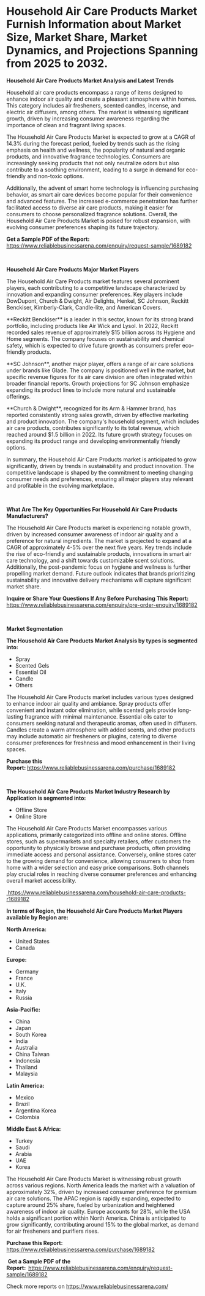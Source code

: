 <p><h1>Household Air Care Products Market Furnish Information about Market Size, Market Share, Market Dynamics, and Projections Spanning from 2025 to 2032.</h1></p><p><strong>Household Air Care Products Market Analysis and Latest Trends</strong></p>
<p><p>Household air care products encompass a range of items designed to enhance indoor air quality and create a pleasant atmosphere within homes. This category includes air fresheners, scented candles, incense, and electric air diffusers, among others. The market is witnessing significant growth, driven by increasing consumer awareness regarding the importance of clean and fragrant living spaces. </p><p>The Household Air Care Products Market is expected to grow at a CAGR of 14.3% during the forecast period, fueled by trends such as the rising emphasis on health and wellness, the popularity of natural and organic products, and innovative fragrance technologies. Consumers are increasingly seeking products that not only neutralize odors but also contribute to a soothing environment, leading to a surge in demand for eco-friendly and non-toxic options. </p><p>Additionally, the advent of smart home technology is influencing purchasing behavior, as smart air care devices become popular for their convenience and advanced features. The increased e-commerce penetration has further facilitated access to diverse air care products, making it easier for consumers to choose personalized fragrance solutions. Overall, the Household Air Care Products Market is poised for robust expansion, with evolving consumer preferences shaping its future trajectory.</p></p>
<p><strong>Get a Sample PDF of the Report:&nbsp;</strong> <a href="https://www.reliablebusinessarena.com/enquiry/request-sample/1689182?utm_campaign=1892&utm_medium=2&utm_source=Github&utm_content=ia&utm_term=08022025&utm_id=household-air-care-products">https://www.reliablebusinessarena.com/enquiry/request-sample/1689182</a></p>
<p>&nbsp;</p>
<p><strong>Household Air Care Products Major Market Players</strong></p>
<p><p>The Household Air Care Products market features several prominent players, each contributing to a competitive landscape characterized by innovation and expanding consumer preferences. Key players include DowDupont, Church & Dwight, Air Delights, Henkel, SC Johnson, Reckitt Benckiser, Kimberly-Clark, Candle-lite, and American Covers.</p><p>**Reckitt Benckiser** is a leader in this sector, known for its strong brand portfolio, including products like Air Wick and Lysol. In 2022, Reckitt recorded sales revenue of approximately $15 billion across its Hygiene and Home segments. The company focuses on sustainability and chemical safety, which is expected to drive future growth as consumers prefer eco-friendly products.</p><p>**SC Johnson**, another major player, offers a range of air care solutions under brands like Glade. The company is positioned well in the market, but specific revenue figures for its air care division are often integrated within broader financial reports. Growth projections for SC Johnson emphasize expanding its product lines to include more natural and sustainable offerings.</p><p>**Church & Dwight**, recognized for its Arm & Hammer brand, has reported consistently strong sales growth, driven by effective marketing and product innovation. The company's household segment, which includes air care products, contributes significantly to its total revenue, which reached around $1.5 billion in 2022. Its future growth strategy focuses on expanding its product range and developing environmentally friendly options.</p><p>In summary, the Household Air Care Products market is anticipated to grow significantly, driven by trends in sustainability and product innovation. The competitive landscape is shaped by the commitment to meeting changing consumer needs and preferences, ensuring all major players stay relevant and profitable in the evolving marketplace.</p></p>
<p>&nbsp;</p>
<p><strong>What Are The Key Opportunities For Household Air Care Products Manufacturers?</strong></p>
<p><p>The Household Air Care Products market is experiencing notable growth, driven by increased consumer awareness of indoor air quality and a preference for natural ingredients. The market is projected to expand at a CAGR of approximately 4-5% over the next five years. Key trends include the rise of eco-friendly and sustainable products, innovations in smart air care technology, and a shift towards customizable scent solutions. Additionally, the post-pandemic focus on hygiene and wellness is further propelling market demand. Future outlook indicates that brands prioritizing sustainability and innovative delivery mechanisms will capture significant market share.</p></p>
<p><strong>Inquire or Share Your Questions If Any Before Purchasing This Report:</strong> <a href="https://www.reliablebusinessarena.com/enquiry/pre-order-enquiry/1689182?utm_campaign=1892&utm_medium=2&utm_source=Github&utm_content=ia&utm_term=08022025&utm_id=household-air-care-products">https://www.reliablebusinessarena.com/enquiry/pre-order-enquiry/1689182</a></p>
<p>&nbsp;</p>
<p><strong>Market Segmentation</strong></p>
<p><strong>The Household Air Care Products Market Analysis by types is segmented into:</strong></p>
<p><ul><li>Spray</li><li>Scented Gels</li><li>Essential Oil</li><li>Candle</li><li>Others</li></ul></p>
<p><p>The Household Air Care Products market includes various types designed to enhance indoor air quality and ambiance. Spray products offer convenient and instant odor elimination, while scented gels provide long-lasting fragrance with minimal maintenance. Essential oils cater to consumers seeking natural and therapeutic aromas, often used in diffusers. Candles create a warm atmosphere with added scents, and other products may include automatic air fresheners or plugins, catering to diverse consumer preferences for freshness and mood enhancement in their living spaces.</p></p>
<p><strong>Purchase this Report:&nbsp;</strong><a href="https://www.reliablebusinessarena.com/purchase/1689182?utm_campaign=1892&utm_medium=2&utm_source=Github&utm_content=ia&utm_term=08022025&utm_id=household-air-care-products">https://www.reliablebusinessarena.com/purchase/1689182</a></p>
<p>&nbsp;</p>
<p><strong>The Household Air Care Products Market Industry Research by Application is segmented into:</strong></p>
<p><ul><li>Offline Store</li><li>Online Store</li></ul></p>
<p><p>The Household Air Care Products Market encompasses various applications, primarily categorized into offline and online stores. Offline stores, such as supermarkets and specialty retailers, offer customers the opportunity to physically browse and purchase products, often providing immediate access and personal assistance. Conversely, online stores cater to the growing demand for convenience, allowing consumers to shop from home with a wider selection and easy price comparisons. Both channels play crucial roles in reaching diverse consumer preferences and enhancing overall market accessibility.</p></p>
<p><a href="https://www.reliablebusinessarena.com/household-air-care-products-r1689182?utm_campaign=1892&utm_medium=2&utm_source=Github&utm_content=ia&utm_term=08022025&utm_id=household-air-care-products">&nbsp;https://www.reliablebusinessarena.com/household-air-care-products-r1689182</a></p>
<p><strong>In terms of Region, the Household Air Care Products Market Players available by Region are:</strong></p>
<p>
    <p> <strong> North America: </strong>
        <ul>
            <li>United States</li>
            <li>Canada</li>
        </ul>
        </p> 
    <p> <strong> Europe: </strong>
        <ul>
            <li>Germany</li>
            <li>France</li>
            <li>U.K.</li>
            <li>Italy</li>
            <li>Russia</li>
        </ul>
        </p> 
    <p> <strong> Asia-Pacific: </strong>
        <ul>
            <li>China</li>
            <li>Japan</li>
            <li>South Korea</li>
            <li>India</li>
            <li>Australia</li>
            <li>China Taiwan</li>
            <li>Indonesia</li>
            <li>Thailand</li>
            <li>Malaysia</li>
        </ul>
        </p> 
    <p> <strong> Latin America: </strong>
        <ul>
            <li>Mexico</li>
            <li>Brazil</li>
            <li>Argentina Korea</li>
            <li>Colombia</li>
        </ul>
        </p> 
    <p> <strong> Middle East & Africa: </strong>
        <ul>
            <li>Turkey</li>
            <li>Saudi</li>
            <li>Arabia</li>
            <li>UAE</li>
            <li>Korea</li>
        </ul>
    </p>
    </p>
<p><p>The Household Air Care Products Market is witnessing robust growth across various regions. North America leads the market with a valuation of approximately 32%, driven by increased consumer preference for premium air care solutions. The APAC region is rapidly expanding, expected to capture around 25% share, fueled by urbanization and heightened awareness of indoor air quality. Europe accounts for 28%, while the USA holds a significant portion within North America. China is anticipated to grow significantly, contributing around 15% to the global market, as demand for air fresheners and purifiers rises.</p></p>
<p><strong>Purchase this Report: </strong><a href="https://www.reliablebusinessarena.com/purchase/1689182?utm_campaign=1892&utm_medium=2&utm_source=Github&utm_content=ia&utm_term=08022025&utm_id=household-air-care-products">https://www.reliablebusinessarena.com/purchase/1689182</a></p>
<p>&nbsp;<strong>Get a Sample PDF of the Report:&nbsp;&nbsp;</strong><a href="https://www.reliablebusinessarena.com/enquiry/request-sample/1689182?utm_campaign=1892&utm_medium=2&utm_source=Github&utm_content=ia&utm_term=08022025&utm_id=household-air-care-products">https://www.reliablebusinessarena.com/enquiry/request-sample/1689182</a></p>
<p><strong></strong></p>
<p>Check more reports on <a href="https://www.reliablebusinessarena.com/?utm_campaign=1892&utm_medium=2&utm_source=Github&utm_content=ia&utm_term=08022025&utm_id=household-air-care-products">https://www.reliablebusinessarena.com/</a></p>